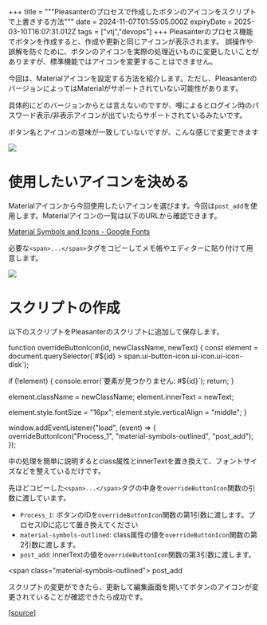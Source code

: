 +++
title = """Pleasanterのプロセスで作成したボタンのアイコンをスクリプトで上書きする方法"""
date = 2024-11-07T01:55:05.000Z
expiryDate = 2025-03-10T16:07:31.012Z
tags = ["vtj","devops"]
+++
Pleasanterのプロセス機能でボタンを作成すると、作成や更新と同じアイコンが表示されます。 誤操作や誤解を防ぐために、ボタンのアイコンを実際の処理近いものに変更したいことがありますが、標準機能ではアイコンを変更することはできません。

今回は、Materialアイコンを設定する方法を紹介します。ただし、PleasanterのバージョンによってはMaterialがサポートされていない可能性があります。

具体的にどのバージョンからとは言えないのですが、噂によるとログイン時のパスワード表示/非表示アイコンが出ていたらサポートされているみたいです。

ボタン名とアイコンの意味が一致していないですが、こんな感じで変更できます

![](https://cdn-ak.f.st-hatena.com/images/fotolife/v/virtualtech/20241107/20241107105510.png)

使用したいアイコンを決める
=============

Materialアイコンから今回使用したいアイコンを選びます。今回は`post_add`を使用します。Materialアイコンの一覧は以下のURLから確認できます。

[Material Symbols and Icons - Google Fonts](https://fonts.google.com/icons)

必要な`<span>...</span>`タグをコピーしてメモ帳やエディターに貼り付けて用意します。

![](https://cdn-ak.f.st-hatena.com/images/fotolife/v/virtualtech/20241107/20241107105506.png)

スクリプトの作成
========

以下のスクリプトをPleasanterのスクリプトに追加して保存します。

function overrideButtonIcon(id, newClassName, newText) {
  const element \= document.querySelector(\`#${id} > span.ui-button-icon.ui-icon.ui-icon-disk\`);

  if (!element) {
    console.error(\`要素が見つかりません: #${id}\`);
    return;
  }
    
  element.className \= newClassName;
  element.innerText \= newText;

  element.style.fontSize \= "16px";
  element.style.verticalAlign \= "middle";
}
  
window.addEventListener("load", (event) \=> {
  overrideButtonIcon("Process\_1", "material-symbols-outlined", "post\_add");
});

中の処理を簡単に説明するとclass属性とinnerTextを置き換えて、フォントサイズなどを整えているだけです。

先ほどコピーした`<span>...</span>`タグの中身を`overrideButtonIcon`関数の引数に渡しています。

*   `Process_1`: ボタンのIDを`overrideButtonIcon`関数の第1引数に渡します。プロセスIDに応じて置き換えてください
*   `material-symbols-outlined`: class属性の値を`overrideButtonIcon`関数の第2引数に渡します。
*   `post_add`: innerTextの値を`overrideButtonIcon`関数の第3引数に渡します。

<span class\="material-symbols-outlined"\>
post\_add
</span>

スクリプトの変更ができたら、更新して編集画面を開いてボタンのアイコンが変更されていることが確認できたら成功です。

[[source]](https://devops-blog.virtualtech.jp/entry/20241107/1730944505)
